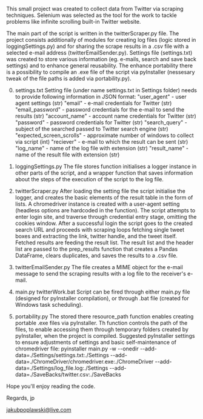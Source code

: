 This small project was created to collect data from Twitter via scraping techniques. Selenium was selected as the tool for the work to tackle problems like infinite scrolling built-in Twitter website.

The main part of the script is written in the twitterScraper.py file. The project consists additionally of modules for creating log files (logic stored in loggingSettings.py) and for sharing the scrape results in a .csv file with a selected e-mail address (twitterEmailSender.py). Settings file (settings.txt) was created to store various information (eg. e-mails, search and save back settings) and to enhance general reusability. The enhance portability there is a possibility to compile an .exe file of the script via pyInstaller (nessesary tweak of the file paths is added via portability.py).


0. settings.txt
Setting file (under name settings.txt in Settings folder) needs to provide following information in JSON format:
"user_agent" - user agent settings (str)
"email" - e-mail credentials for Twitter (str)
"email_password" - password credentials for the e-mail to send the results (str)
"account_name" - account name credentials for Twitter (str)
"password" - password credentials for Twitter (str)
"search_query" - subject of the searched passed to Twitter search engine (str)
"expected_screen_scrolls" - approximate number of windows to collect via script (int)
"reciever" - e-mail to which the result can be sent (str)
"log_name" - name of the log file with extension (str)
"result_name" - name of the result file with extension (str)


1. loggingSettings.py
The file stores function initialises a logger instance in other parts of the script, and a wrapper function that saves information about the steps of the execution of the script to the log file. 


2. twitterScraper.py
After loading the setting file the script initialise the logger, and creates the basic elements of the result table in the form of lists. A chromedriver instance is created with a user-agent setting (headless options are hardcoded in the function). The script attempts to enter login site, and traverse through credential entry stage, omitting the cookies window. After a successful login the script goes to the created search URL and proceeds with scraping loops fetching single tweet boxes and extracting the link, twitter handle, and the tweet itself. Fetched results are feeding the result list. The result list and the header list are passed to the prep_results function that creates a Pandas DataFrame, clears duplicates, and saves the results to a .csv file.


3. twitterEmailSender.py
The file creates a MIME object for the e-mail message to send the scraping results with a log file to the receiver's e-mail.


4. main.py twitterWork.bat
Script can be fired through either main.py file (designed for pyInstaller compilation), or through .bat file (created for Windows task scheduling).


5. portability.py
The stored there resource_path function enables creating portable .exe files via pyInstaller. Th function controls the path of the files, to enable accessing them through temporary folders created by pyInstaller, when the project is compiled. Suggested pyInstaller settings to ensure adjustments of settings and basic self-maintenance of chromedriver file:
pyinstaller main.py -w --onedir --add-data=./Settings/settings.txt:./Settings --add-data=./ChromeDriver/chromedriver.exe:./ChromeDriver --add-data=./Settings/log_file.log:./Settings --add-data=./SaveBacks/twitter.csv:./SaveBacks


Hope you'll enjoy reading the code.

Regards,
jp

jakubpoplawski@live.com
